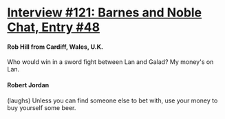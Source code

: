 # [Interview #121: Barnes and Noble Chat, Entry #48](https://www.theoryland.com/intvmain.php?i=121#48)

#### Rob Hill from Cardiff, Wales, U.K.

Who would win in a sword fight between Lan and Galad? My money's on Lan.

#### Robert Jordan

(laughs) Unless you can find someone else to bet with, use your money to buy yourself some beer.

